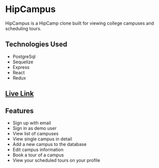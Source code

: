 # HipCampus
HipCampus is a HipCamp clone built for viewing college campuses and scheduling tours.

## Technologies Used
* PostgreSql
* Sequelize
* Express
* React
* Redux

## [Live Link](https://hipcampus.herokuapp.com/)

## Features
* Sign up with email
* Sign in as demo user
* View list of campuses
* View single campus in detail
* Add a new campus to the database
* Edit campus information
* Book a tour of a campus
* View your scheduled tours on your profile
